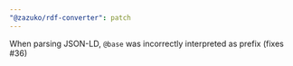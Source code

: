 ```yaml
---
"@zazuko/rdf-converter": patch
---
```


When parsing JSON-LD, `@base` was incorrectly interpreted as prefix (fixes #36)
